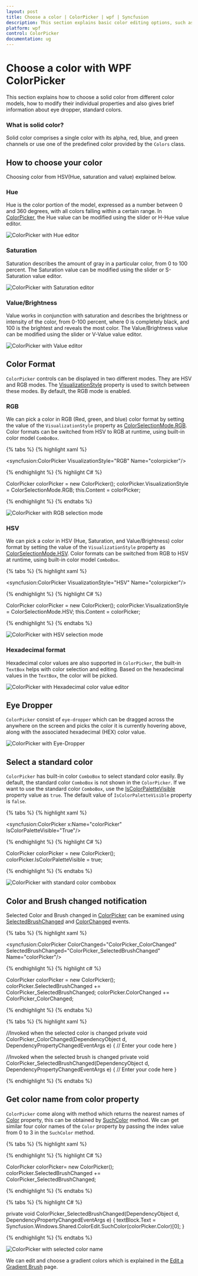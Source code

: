 ```yaml
---
layout: post
title: Choose a color | ColorPicker | wpf | Syncfusion
description: This section explains basic color editing options, such as different color modes, eye dropper support, and tooltip support.
platform: wpf
control: ColorPicker
documentation: ug
---
```


# Choose a color with WPF ColorPicker

This section explains how to choose a solid color from different color models, how to modify their individual properties and also gives brief information about eye dropper, standard colors.

### What is solid color?

Solid color comprises a single color with its alpha, red, blue, and green channels or use one of the predefined color provided by the `Colors` class.

## How to choose your color

Choosing color from HSV(Hue, saturation and value) explained below.

### Hue

Hue is the color portion of the model, expressed as a number between 0 and 360 degrees, with all colors falling within a certain range. In [ColorPicker](https://help.syncfusion.com/cr/wpf/Syncfusion.Shared.Wpf~Syncfusion.Windows.Shared.ColorPicker.html), the Hue value can be modified using the slider or H-Hue value editor.

![ColorPicker with Hue editor](Selection-Mode_images/ColorPicker_Hue_editor.png)

### Saturation

Saturation describes the amount of gray in a particular color, from 0 to 100 percent. The Saturation value can be modified using the slider or S-Saturation value editor.

![ColorPicker with Saturation editor](Selection-Mode_images/ColorPicker_Saturation_editor.png)

### Value/Brightness

Value works in conjunction with saturation and describes the brightness or intensity of the color, from 0-100 percent, where 0 is completely black, and 100 is the brightest and reveals the most color. The Value/Brightness value can be modified using the slider or V-Value value editor.

![ColorPicker with Value editor](Selection-Mode_images/ColorPicker_Value_editor.png)

## Color Format

`ColorPicker` controls can be displayed in two different modes. They are HSV and RGB modes. The [VisualizationStyle](https://help.syncfusion.com/cr/wpf/Syncfusion.Shared.Wpf~Syncfusion.Windows.Shared.ColorPicker~VisualizationStyle.html) property is used to switch between these modes. By default, the RGB mode is enabled.

### RGB

We can pick a color in RGB (Red, green, and blue) color format by setting the value of the `VisualizationStyle` property as [ColorSelectionMode.RGB](https://help.syncfusion.com/cr/wpf/Syncfusion.Shared.Wpf~Syncfusion.Windows.Tools.ColorSelectionMode.html). Color formats can be switched from HSV to RGB at runtime, using built-in color model `ComboBox`.

{% tabs %}
{% highlight xaml %}

<syncfusion:ColorPicker  VisualizationStyle="RGB" Name="colorpicker"/>

{% endhighlight %}
{% highlight C# %}

ColorPicker colorPicker = new ColorPicker();
colorPicker.VisualizationStyle = ColorSelectionMode.RGB;
this.Content = colorPicker;

{% endhighlight %}
{% endtabs %}

![ColorPicker with RGB selection mode](Selection-Mode_images/ColorPicker_RGB_ColorSelection_Mode.png)

### HSV

We can pick a color in HSV (Hue, Saturation, and Value/Brightness) color format by setting the value of the `VisualizationStyle` property as [ColorSelectionMode.HSV](https://help.syncfusion.com/cr/wpf/Syncfusion.Shared.Wpf~Syncfusion.Windows.Tools.ColorSelectionMode.html). Color formats can be switched from RGB to HSV at runtime, using built-in color model `ComboBox`.

{% tabs %}
{% highlight xaml %}

<syncfusion:ColorPicker VisualizationStyle="HSV" Name="colorpicker"/>

{% endhighlight %}
{% highlight C# %}

ColorPicker colorPicker = new ColorPicker();
colorPicker.VisualizationStyle = ColorSelectionMode.HSV;
this.Content = colorPicker;

{% endhighlight %}
{% endtabs %}

![ColorPicker with HSV selection mode](Selection-Mode_images/ColorPicker_HSV_ColorSelectionMode.png)

### Hexadecimal format

Hexadecimal color values are also supported in `ColorPicker`, the built-in `TextBox` helps with color selection and editing. Based on the hexadecimal values in the `TextBox`, the color will be picked. 

![ColorPicker with Hexadecimal color value editor](Selection-Mode_images/ColorPicker_Hexadecimal_Color-Code.png)


## Eye Dropper

`ColorPicker` consist of `eye-dropper` which can be dragged across the anywhere on the screen and picks the color it is currently hovering above, along with the associated hexadecimal (HEX) color value.

![ColorPicker with Eye-Dropper](Selection-Mode_images/ColorPicker_Eyedropper.gif)

## Select a standard color

`ColorPicker` has built-in color `ComboBox` to select standard color easily. By default, the standard color `ComboBox` is not shown in the `ColorPicker`. If we want to use the standard color `ComboBox`, use the [IsColorPaletteVisible](https://help.syncfusion.com/cr/wpf/Syncfusion.Shared.Wpf~Syncfusion.Windows.Shared.ColorPicker~IsColorPaletteVisible.html) property value as `true`. The default value of `IsColorPaletteVisible` property is `false`.

{% tabs %}
{% highlight xaml %}

 <syncfusion:ColorPicker x:Name="colorPicker" IsColorPaletteVisible="True"/>

{% endhighlight %}
{% highlight C# %}


ColorPicker colorPicker = new ColorPicker();
colorPicker.IsColorPaletteVisible = true;

{% endhighlight %}
{% endtabs %}

![ColorPicker with standard color combobox](Selection-Mode_images/ColorPicker_Standard_Color.gif)

## Color and Brush changed notification

Selected Color and Brush changed in [ColorPicker](https://help.syncfusion.com/cr/wpf/Syncfusion.Shared.Wpf~Syncfusion.Windows.Shared.ColorPicker.html) can be examined using [SelectedBrushChanged](https://help.syncfusion.com/cr/wpf/Syncfusion.Shared.Wpf~Syncfusion.Windows.Shared.ColorPicker~SelectedBrushChanged_EV.html) and [ColorChanged](https://help.syncfusion.com/cr/wpf/Syncfusion.Shared.Wpf~Syncfusion.Windows.Shared.ColorPicker~ColorChanged_EV.html) events.

{% tabs %}
{% highlight xaml %}

<syncfusion:ColorPicker ColorChanged="ColorPicker_ColorChanged"
                        SelectedBrushChanged="ColorPicker_SelectedBrushChanged"
                        Name="colorPicker"/>

{% endhighlight %}
{% highlight c# %}

ColorPicker  colorPicker = new ColorPicker();
colorPicker.SelectedBrushChanged += ColorPicker_SelectedBrushChanged;
colorPicker.ColorChanged += ColorPicker_ColorChanged;

{% endhighlight %}
{% endtabs %}


{% tabs %}
{% highlight xaml %}

//Invoked when the selected color is changed
private void ColorPicker_ColorChanged(DependencyObject d, DependencyPropertyChangedEventArgs e)
{
    // Enter your code here
}

//Invoked when the selected brush is changed
private void ColorPicker_SelectedBrushChanged(DependencyObject d, DependencyPropertyChangedEventArgs e)
{
    // Enter your code here
}

{% endhighlight %}
{% endtabs %}

## Get color name from color property

`ColorPicker` come along with method which returns the nearest names of [Color](https://help.syncfusion.com/cr/wpf/Syncfusion.Shared.Wpf~Syncfusion.Windows.Shared.ColorEdit~Color.html) property, this can be obtained by [SuchColor](https://help.syncfusion.com/cr/wpf/Syncfusion.Shared.Wpf~Syncfusion.Windows.Shared.ColorEdit~SuchColor.html) method. We can get similar four color names of the `Color` property by passing the index value from 0 to 3 in the `SuchColor` method.

{% tabs %}
{% highlight xaml %}

<TextBlock Name= "textBlock" Width="200" Height="30"/>
<syncfusion:ColorPicker Name="colorPicker" SelectedBrushChanged="ColorPicker_SelectedBrushChanged"/>

{% endhighlight %}
{% highlight C# %}

ColorPicker colorPicker= new ColorPicker();
colorPicker.SelectedBrushChanged += ColorPicker_SelectedBrushChanged;

{% endhighlight %}
{% endtabs %}

{% tabs %}
{% highlight C# %}

private void ColorPicker_SelectedBrushChanged(DependencyObject d, DependencyPropertyChangedEventArgs e)
{
    textBlock.Text = Syncfusion.Windows.Shared.ColorEdit.SuchColor(colorPicker.Color)[0];
}

{% endhighlight %}
{% endtabs %}

![ColorPicker with selected color name](Selection-Mode_images/ColorPicker_Selected_ColorName.png)
 

 We can edit and choose a gradient colors which is explained in the [Edit a Gradient Brush](https://help.syncfusion.com/wpf/color-picker/gradient-brush) page.
